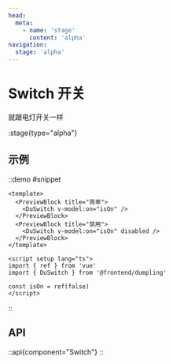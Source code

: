 ```yaml
---
head:
  meta:
    - name: 'stage'
      content: 'alpha'
navigation:
  stage: 'alpha'
---
```


# Switch 开关

就跟电灯开关一样

:stage{type="alpha"}

## 示例

::demo
#snippet
```vue
<template>
  <PreviewBlock title="简单">
    <DuSwitch v-model:on="isOn" />
  </PreviewBlock>
  <PreviewBlock title="禁用">
    <DuSwitch v-model:on="isOn" disabled />
  </PreviewBlock>
</template>

<script setup lang="ts">
import { ref } from 'vue'
import { DuSwitch } from '@frontend/dumpling'

const isOn = ref(false)
</script>
```
::

## API

::api{component="Switch"}
::